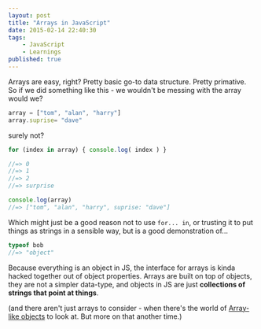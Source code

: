```yaml
---
layout: post
title: "Arrays in JavaScript"
date: 2015-02-14 22:40:30
tags:
    - JavaScript
    - Learnings
published: true
---
```


Arrays are easy, right? Pretty basic go-to data structure. Pretty primative. So
if we did something like this - we wouldn't be messing with the array would we?

```javascript
array = ["tom", "alan", "harry"]
array.suprise= "dave"
```

surely not?

```javascript
for (index in array) { console.log( index ) }

//=> 0
//=> 1
//=> 2
//=> surprise

console.log(array)
//=> ["tom", "alan", "harry", suprise: "dave"]
```

Which might just be a good reason not to use `for... in`, or trusting it to put
things as strings in a sensible way, but is a good demonstration of...

```javascript
typeof bob
//=> "object"
```

Because everything is an object in JS, the interface for arrays is kinda hacked
together out of object properties. Arrays are built on top of
objects, they are not a simpler data-type, and objects in JS are just **collections of strings that point at things**.

(and there aren't just arrays to consider - when there's the world of
[Array-like objects] to look at. But more on that another time.)

[Array-like objects]: https://developer.mozilla.org/en-US/docs/Web/JavaScript/Guide/Predefined_Core_Objects#Working_with_Array-like_objects
